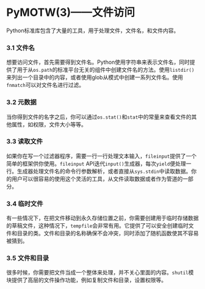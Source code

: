 PyMOTW(3)——文件访问
===================


Python标准库包含了大量的工具，用于处理文件，文件名，和文件内容。


### 3.1 文件名

想要访问文件，首先需要得到文件名。Python使用字符串来表示文件名，同时提供了用于从```os.path```的标准平台无关的组件中创建文件名的方法。使用```listdir()```来列出一个目录中的内容，或者使用glob从模式中创建一系列文件名。使用```fnmatch```可以对文件名进行过滤。

### 3.2 元数据

当你得到文件的名字之后，你可以通过```os.stat()```和```stat```中的常量来查看文件的其他属性，如权限，文件大小等等。

### 3.3 读取文件

如果你在写一个过滤器程序，需要一行一行处理文本输入，```fileinput```提供了一个简单的框架供你使用。```fileinput``` API迭代```input()```生成器，每次```yield```便处理一行。生成器处理文件名的命令行参数解析，或者直接从```sys.stdin```中读取数据。你的用户可以很容易的使用这个灵活的工具，从文件读取数据或者作为管道的一部分。

### 3.4 临时文件

有一些情况下，在把文件移动到永久存储位置之前，你需要创建用于临时存储数据的草稿文件，这种情况下，```tempfile```会非常有用。它提供了可以安全创建临时文件和目录的类。文件和目录的名称确保不会冲突，同时添加了随机函数使其不容易被猜到。


### 3.5 文件和目录

很多时候，你需要把文件当成一个整体来处理，并不关心里面的内容。```shutil```模块提供了高层的文件操作功能，例如复制文件和目录，设置权限等。
